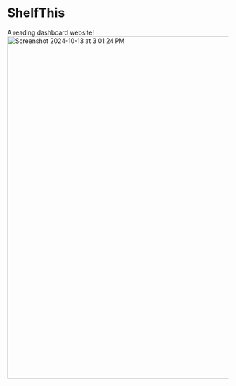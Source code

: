 # ShelfThis
A reading dashboard website! 
<img width="778" alt="Screenshot 2024-10-13 at 3 01 24 PM" src="https://github.com/user-attachments/assets/ddd17e31-fc40-45f6-8969-e8c801ca9dbe">
